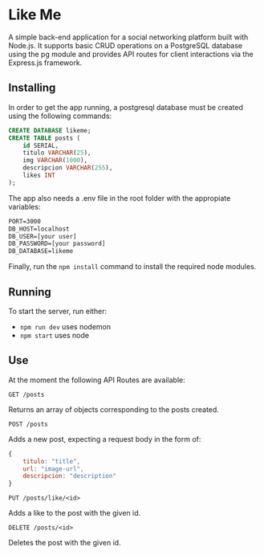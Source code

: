 # Like Me

A simple back-end application for a social networking platform built with Node.js. It supports basic CRUD operations on a PostgreSQL database using the pg module and provides API routes for client interactions via the Express.js framework.

## Installing

In order to get the app running, a postgresql database must be created using the following commands:

```sql
CREATE DATABASE likeme;
CREATE TABLE posts (
    id SERIAL,
    titulo VARCHAR(25),
    img VARCHAR(1000),
    descripcion VARCHAR(255),
    likes INT
);
```

The app also needs a .env file in the root folder with the appropiate variables:

```txt
PORT=3000
DB_HOST=localhost
DB_USER=[your user]
DB_PASSWORD=[your password]
DB_DATABASE=likeme
```

Finally, run the `npm install` command to install the required node modules.

## Running

To start the server, run either:

- `npm run dev` uses nodemon
- `npm start` uses node

## Use

At the moment the following API Routes are available:

`GET /posts`

Returns an array of objects corresponding to the posts created.

`POST /posts`

Adds a new post, expecting a request body in the form of:

```js
{ 
    titulo: "title",
    url: "image-url",
    descripcion: "description"
}
```

`PUT /posts/like/<id>`

Adds a like to the post with the given id.

`DELETE /posts/<id>`

Deletes the post with the given id.
